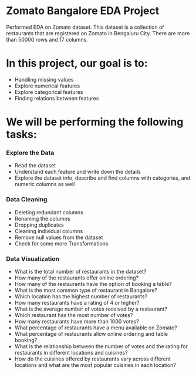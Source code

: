 # Zomato Bangalore EDA Project
Performed EDA on Zomato dataset. This dataset is a collection of restaurants that are registered on Zomato in Bengaluru City. There are more than 50000 rows and 17 columns.

# In this project, our goal is to:
- Handling missing values
- Explore numerical features
- Explore categorical features
- Finding relations between features

# We will be performing the following tasks:

### Explore the Data
- Read the dataset
- Understand each feature and write down the details
- Explore the dataset info, describe and find columns with categories, and numeric columns as well

### Data Cleaning
- Deleting redundant columns
- Renaming the columns
- Dropping duplicates
- Cleaning individual columns
- Remove null values from the dataset
- Check for some more Transformations

### Data Visualization
- What is the total number of restaurants in the dataset?
- How many of the restaurants offer online ordering?
- How many of the restaurants have the option of booking a table?
- What is the most common type of restaurant in Bangalore?
- Which location has the highest number of restaurants?
- How many restaurants have a rating of 4 or higher?
- What is the average number of votes received by a restaurant?
- Which restaurant has the most number of votes?
- How many restaurants have more than 1000 votes?
- What percentage of restaurants have a menu available on Zomato?
- What percentage of restaurants allow online ordering and table booking?
- What is the relationship between the number of votes and the rating for restaurants in different locations and cuisines?
- How do the cuisines offered by restaurants vary across different locations and what are the most popular cuisines in each location?
